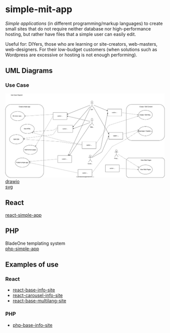 # simple-mit-app  
*Simple applications* (in different programming/markup languages) to create small sites that do not require neither database nor high-performance hosting, but rather have files that a simple user can easily edit.  
  
Useful for: DIYers, those who are learning or site-creators, web-masters, web-designers. For their low-budget customers (when solutions such as Wordpress are excessive or hosting is not enough performing).  

## UML Diagrams  

### Use Case
![Diagram](https://github.com/simple-app-organization/simple-mit-app/blob/main/Project/Diagrams/UseCaseDiagram.svg)  
[drawio](https://github.com/simple-app-organization/simple-mit-app/blob/main/Project/Diagrams/UseCaseDiagram.drawio)  
[svg](https://github.com/simple-app-organization/simple-mit-app/blob/main/Project/Diagrams/UseCaseDiagram.svg)  

  
## React  
[react-simple-app](https://github.com/Magicianred/react-simple-app)

## PHP  
BladeOne templating system  
[php-simple-app](https://github.com/simple-app-organization/php-simple-mit-app)  

## Examples of use  

### React  
- [react-base-info-site](https://github.com/Magicianred/react-base-info-site)  
- [react-carousel-info-site](https://github.com/Magicianred/react-carousel-info-site)
- [react-base-multilang-site](https://github.com/Magicianred/react-base-multilang-site)

### PHP  
- [php-base-info-site](https://github.com/Magicianred/php-base-info-site)
